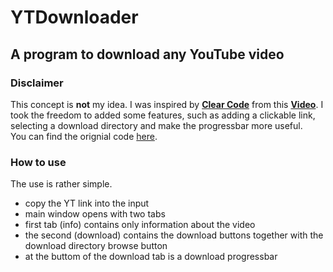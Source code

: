 # YTDownloader
## A program to download any YouTube video

### Disclaimer
This concept is **not** my idea. I was inspired by **[Clear Code]** from this **[Video]**.
I took the freedom to added some features, such as adding a clickable link, selecting a download directory and make the progressbar more useful.
<br />
You can find the orignial code [here].


### How to use
The use is rather simple. 
- copy the YT link into the input
- main window opens with two tabs
- first tab (info) contains only information about the video
- the second (download) contains the download buttons together with the download directory      browse button
- at the buttom of the download tab is a download progressbar



[Clear Code]: https://www.youtube.com/channel/UCznj32AM2r98hZfTxrRo9bQ
[Video]: https://youtu.be/QeMaWQZllhg?t=11466
[here]: https://pastebin.com/gRtcAv5c